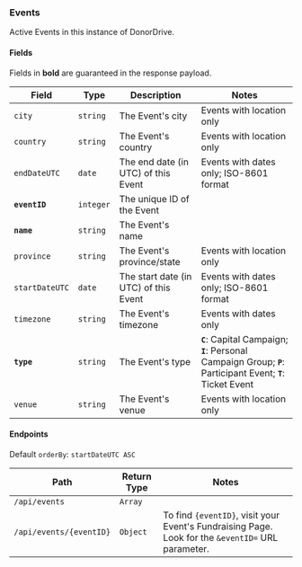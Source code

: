 ### Events
Active Events in this instance of DonorDrive.

#### Fields

Fields in **bold** are guaranteed in the response payload.

|Field|Type|Description|Notes|
|---|---|---|---|
|`city`|`string`|The Event's city|Events with location only||
|`country`|`string`|The Event's country|Events with location only||
|`endDateUTC`|`date`|The end date (in UTC) of this Event|Events with dates only; ISO-8601 format|
|**`eventID`**|`integer`|The unique ID of the Event||
|**`name`**|`string`|The Event's name||
|`province`|`string`|The Event's province/state|Events with location only|
|`startDateUTC`|`date`|The start date (in UTC) of this Event|Events with dates only; ISO-8601 format|
|`timezone`|`string`|The Event's timezone|Events with dates only|
|**`type`**|`string`|The Event's type|**`C`**: Capital Campaign; **`I`**: Personal Campaign Group; **`P`**: Participant Event; **`T`**: Ticket Event|
|`venue`|`string`|The Event's venue|Events with location only|

#### Endpoints

Default `orderBy`: `startDateUTC ASC`

|Path|Return Type|Notes|
|---|---|---|
|`/api/events`|`Array`||
|`/api/events/{eventID}`|`Object`|To find `{eventID}`, visit your Event's Fundraising Page. Look for the `&eventID=` URL parameter.|